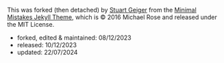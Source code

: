 This was forked (then detached) by [Stuart Geiger](https://github.com/staeiou) from the [Minimal Mistakes Jekyll Theme](https://mmistakes.github.io/minimal-mistakes/), which is © 2016 Michael Rose and released under the MIT License.

- forked, edited & maintained: 08/12/2023  
- released: 10/12/2023
- updated: 22/07/2024



